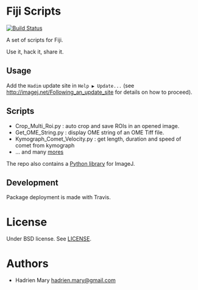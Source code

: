 # Fiji Scripts
[![Build Status](https://travis-ci.org/hadim/fiji_scripts.svg?branch=master)](https://travis-ci.org/hadim/fiji_scripts)

A set of scripts for Fiji.

Use it, hack it, share it.

## Usage

Add the `Hadim` update site in `Help ▶ Update...` (see http://imagej.net/Following_an_update_site for details on how to proceed).

## Scripts

- Crop_Multi_Roi.py : auto crop and save ROIs in an opened image.
- Get_OME_String.py : display OME string of an OME Tiff file.
- Kymograph_Comet_Velocity.py : get length, duration and speed of comet from kymograph
- ... and many [mores](src/main/resources/script_templates/Hadim_Scripts)

The repo also contains a [Python library](src/main/resources/ij2_tools) for ImageJ.

## Development

Package deployment is made with Travis.

# License

Under BSD license. See [LICENSE](LICENSE).

# Authors

- Hadrien Mary <hadrien.mary@gmail.com>
